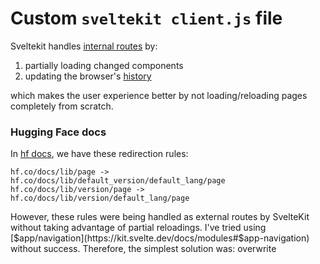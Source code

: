 # Custom `sveltekit client.js` file

Sveltekit handles [internal routes](https://kit.svelte.dev/docs/routing) by:
1. partially loading changed components
2. updating the browser's [history](https://developer.mozilla.org/en-US/docs/Web/API/History)

which makes the user experience better by not loading/reloading pages completely from scratch.

### Hugging Face docs

In [hf docs](https://huggingface.co/docs), we have these redirection rules:
```
hf.co/docs/lib/page -> hf.co/docs/lib/default_version/default_lang/page
hf.co/docs/lib/version/page -> hf.co/docs/lib/version/default_lang/page
```

However, these rules were being handled as external routes by SvelteKit without taking advantage of partial reloadings. I've tried using [$app/navigation](https://kit.svelte.dev/docs/modules#$app-navigation) without success. Therefore, the simplest solution was: overwrite 